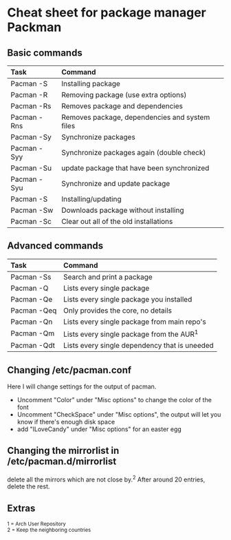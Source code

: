 # Cheat sheet for package manager **Packman**

## Basic commands

| Task                                       | Command                                                |
| :---                                       | :---                                                   |
| Pacman -S                                  | Installing package                                     |
| Pacman -R                                  | Removing package (use extra options)                   |
| Pacman -Rs                                 | Removes package and dependencies                       |
| Pacman -Rns                                | Removes package, dependencies and system files         |
| Pacman -Sy                                 | Synchronize packages                                   |
| Pacman -Syy                                | Synchronize packages again (double check)              |
| Pacman -Su                                 | update package that have been synchronized             |
| Pacman -Syu                                | Synchronize and update package                         |
| Pacman -S                                  | Installing/updating                                    |
| Pacman -Sw                                 | Downloads package without installing                   |
| Pacman -Sc                                 | Clear out all of the old installations                 |

## Advanced commands  

| Task                                       | Command                                                |
| :---                                       | :---                                                   |
| Pacman -Ss                                 | Search and print a package                             |
| Pacman -Q                                  | Lists every single package                             |
| Pacman -Qe                                 | Lists every single package you installed               |
| Pacman -Qeq                                | Only provides the core, no details                     |
| Pacman -Qn                                 | Lists every single package from main repo's            |
| Pacman -Qm                                 | Lists every single package from the AUR<sup>1</sup>    |
| Pacman -Qdt                                | Lists every single dependency that is uneeded          |

## Changing /etc/pacman.conf
Here I will change settings for the output of pacman.
* Uncomment "Color" under "Misc options" to change the color of the font
* Uncomment "CheckSpace" under "Misc options", the output will let you know if there's enough disk space
* add "ILoveCandy" under "Misc options" for an easter egg

## Changing the mirrorlist in /etc/pacman.d/mirrorlist
delete all the mirrors which are not close by.<sup>2</sup> After around 20 entries, delete the rest.

## Extras
<sub>1 =  Arch User Repository</sub>  
<sub>2 =  Keep the neighboring countries</sub>
